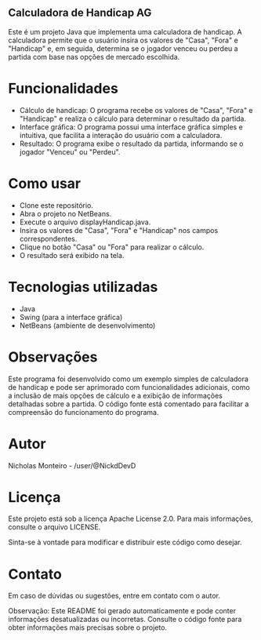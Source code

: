## Calculadora de Handicap AG
Este é um projeto Java que implementa uma calculadora de handicap. A calculadora permite que o usuário insira os valores de "Casa", "Fora" e "Handicap" e, em seguida, determina se o jogador venceu ou perdeu a partida com base nas opções de mercado escolhida.

# Funcionalidades
- Cálculo de handicap: O programa recebe os valores de "Casa", "Fora" e "Handicap" e realiza o cálculo para determinar o resultado da partida.
- Interface gráfica: O programa possui uma interface gráfica simples e intuitiva, que facilita a interação do usuário com a calculadora.
- Resultado: O programa exibe o resultado da partida, informando se o jogador "Venceu" ou "Perdeu".

# Como usar
- Clone este repositório.
- Abra o projeto no NetBeans.
- Execute o arquivo displayHandicap.java.
- Insira os valores de "Casa", "Fora" e "Handicap" nos campos correspondentes.
- Clique no botão "Casa" ou "Fora" para realizar o cálculo.
- O resultado será exibido na tela.

# Tecnologias utilizadas
- Java
- Swing (para a interface gráfica)
- NetBeans (ambiente de desenvolvimento)

# Observações
Este programa foi desenvolvido como um exemplo simples de calculadora de handicap e pode ser aprimorado com funcionalidades adicionais, como a inclusão de mais opções de cálculo e a exibição de informações detalhadas sobre a partida.
O código fonte está comentado para facilitar a compreensão do funcionamento do programa.

# Autor
Nicholas Monteiro - /user/@NickdDevD

# Licença
Este projeto está sob a licença Apache License 2.0. Para mais informações, consulte o arquivo LICENSE.

Sinta-se à vontade para modificar e distribuir este código como desejar.

# Contato
Em caso de dúvidas ou sugestões, entre em contato com o autor.

Observação: Este README foi gerado automaticamente e pode conter informações desatualizadas ou incorretas. Consulte o código fonte para obter informações mais precisas sobre o projeto.
